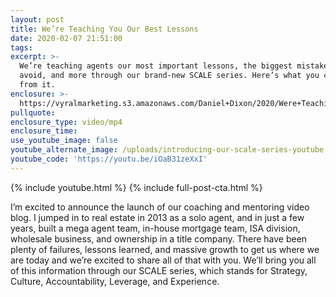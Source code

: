 ```yaml
---
layout: post
title: We’re Teaching You Our Best Lessons
date: 2020-02-07 21:51:00
tags:
excerpt: >-
  We’re teaching agents our most important lessons, the biggest mistakes to
  avoid, and more through our brand-new SCALE series. Here’s what you can expect
  from it.
enclosure: >-
  https://vyralmarketing.s3.amazonaws.com/Daniel+Dixon/2020/Were+Teaching+You+Our+Best+Lessons.mp4
pullquote:
enclosure_type: video/mp4
enclosure_time:
use_youtube_image: false
youtube_alternate_image: /uploads/introducing-our-scale-series-youtube.jpg
youtube_code: 'https://youtu.be/iOaB31zeXxI'
---
```


{% include youtube.html %} {% include full-post-cta.html %}

I’m excited to announce the launch of our coaching and mentoring video blog. I jumped in to real estate in 2013 as a solo agent, and in just a few years, built a mega agent team, in-house mortgage team, ISA division, wholesale business, and ownership in a title company. There have been plenty of failures, lessons learned, and massive growth to get us where we are today and we’re excited to share all of that with you. We’ll bring you all of this information through our SCALE series, which stands for Strategy, Culture, Accountability, Leverage, and Experience.